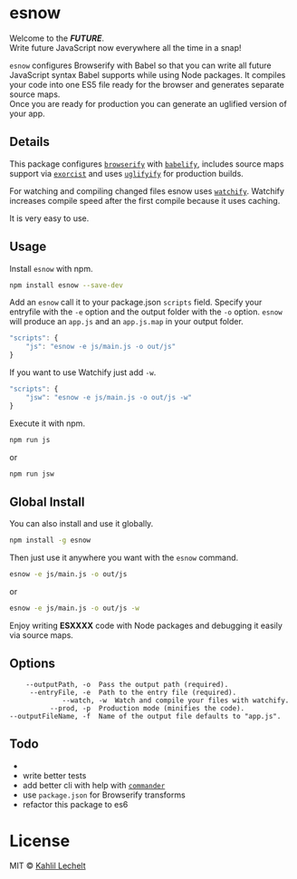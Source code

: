 # esnow

Welcome to the **_FUTURE_**.  
Write future JavaScript now everywhere all the time in a snap!

`esnow` configures Browserify with Babel so that you can write all future JavaScript syntax Babel supports while using Node packages. It compiles your code into one ES5 file ready for the browser and generates separate source maps.  
Once you are ready for production you can generate an uglified version of your app.

## Details

This package configures [`browserify`](https://www.npmjs.com/package/browserify) with [`babelify`](https://www.npmjs.com/package/babelify), includes source maps support via [`exorcist`](https://www.npmjs.com/package/exorcist) and uses [`uglifyify`](https://www.npmjs.com/package/uglifyify) for production builds.

For watching and compiling changed files esnow uses [`watchify`](https://www.npmjs.com/package/watchify). Watchify increases compile speed after the first compile because it uses caching.

It is very easy to use.

## Usage

Install `esnow` with npm.

```sh
npm install esnow --save-dev
```

Add an `esnow` call it to your package.json `scripts` field. Specify your entryfile with the `-e` option and the output folder with the `-o` option. `esnow` will produce an `app.js` and an `app.js.map` in your output folder.

```js
"scripts": {
	"js": "esnow -e js/main.js -o out/js"
}
```

If you want to use Watchify just add `-w`.

```js
"scripts": {
	"jsw": "esnow -e js/main.js -o out/js -w"
}
```

Execute it with npm.

```sh
npm run js
```

or

```sh
npm run jsw
```

## Global Install

You can also install and use it globally.

```sh
npm install -g esnow
```

Then just use it anywhere you want with the `esnow` command.

```sh
esnow -e js/main.js -o out/js
```

or

```sh
esnow -e js/main.js -o out/js -w
```

Enjoy writing **ESXXXX** code with Node packages and debugging it easily via source maps.

## Options

```
    --outputPath, -o  Pass the output path (required).
     --entryFile, -e  Path to the entry file (required).
		     --watch, -w  Watch and compile your files with watchify.
          --prod, -p  Production mode (minifies the code).
--outputFileName, -f  Name of the output file defaults to "app.js".
```

## Todo

-
- write better tests
- add better cli with help with [`commander`](https://www.npmjs.com/package/commander)
- use `package.json` for Browserify transforms
- refactor this package to es6

# License

MIT © [Kahlil Lechelt](http://kahlil.info)
